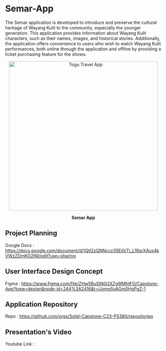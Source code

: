 # Semar-App
The Semar application is developed to introduce and preserve the cultural heritage of Wayang Kulit to the community, 
especially the younger generation. This application provides information about Wayang Kulit characters, such as their names, 
images, and historical stories. Additionally, the application offers convenience to users who wish to watch Wayang Kulit performances,
both online through the application and offline by providing a ticket purchasing feature for the shows.

<p align="center">
  <img src="https://github.com/Solid-Capstone-C23-PS380/semar-app/blob/master/app/assets/Semar_tn.png" width="480" title="Togu Travel App">
</p>
<p align="center"><b>Semar App</b></p>

## Project Planning
Google Docs : https://docs.google.com/document/d/1Qtl2zQNNccz35EjGjTj_L1RsrXAux4kVWzZDmKO2lNI/edit?usp=sharing

## User Interface Design Concept 
Figma : https://www.figma.com/file/ZHw5BuSlN0i2XZg9lMhtFO/Capstone-App?type=design&node-id=244%3A2416&t=iJomg5vAGm0HgPgZ-1

## Application Repository
Repo : https://github.com/orgs/Solid-Capstone-C23-PS380/repositories

## Presentation's Video
Youtube Link : 
